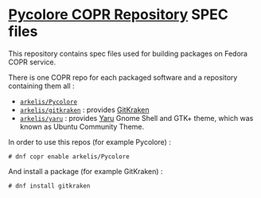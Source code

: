 # [Pycolore COPR Repository](www.pycolore.fr/depot-dnf/) SPEC files

This repository contains spec files used for building packages on Fedora COPR service.

There is one COPR repo for each packaged software and a repository containing them all :

* [`arkelis/Pycolore`](https://copr.fedorainfracloud.org/coprs/arkelis/Pycolore/)
* [`arkelis/gitkraken`](https://copr.fedorainfracloud.org/coprs/arkelis/gitraken/) : provides [GitKraken](www.gitkraken.com)
* [`arkelis/yaru`](https://copr.fedorainfracloud.org/coprs/arkelis/yaru/) : provides [Yaru](https://github.com/ubuntu/yaru) Gnome Shell and GTK+ theme, which was known as Ubuntu Community Theme.

In order to use this repos (for example Pycolore) :

```
# dnf copr enable arkelis/Pycolore
```

And install a package (for example GitKraken) :

```
# dnf install gitkraken
```
